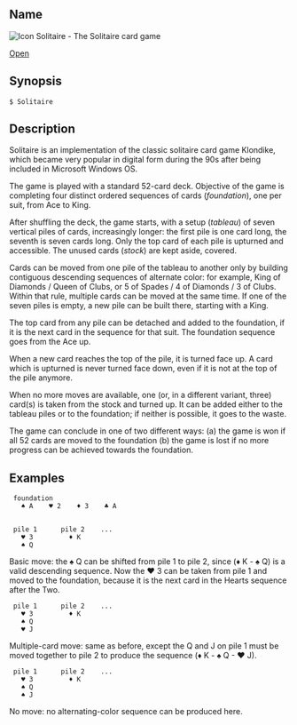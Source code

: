 ## Name

![Icon](/res/icons/16x16/app-solitaire.png) Solitaire - The Solitaire card game

[Open](launch:///bin/Solitaire)

## Synopsis

```**sh
$ Solitaire
```

## Description

Solitaire is an implementation of the classic solitaire card game Klondike, which became very popular in digital form during the 90s after being included in Microsoft Windows OS.

The game is played with a standard 52-card deck. Objective of the game is completing four distinct ordered sequences of cards (_foundation_), one per suit, from Ace to King.

After shuffling the deck, the game starts, with a setup (_tableau_) of seven vertical piles of cards, increasingly longer: the first pile is one card long, the seventh is seven cards long. Only the top card of each pile is upturned and accessible. The unused cards (_stock_) are kept aside, covered.

Cards can be moved from one pile of the tableau to another only by building contiguous descending sequences of alternate color: for example, King of Diamonds / Queen of Clubs, or 5 of Spades / 4 of Diamonds / 3 of Clubs. Within that rule, multiple cards can be moved at the same time. If one of the seven piles is empty, a new pile can be built there, starting with a King.

The top card from any pile can be detached and added to the foundation, if it is the next card in the sequence for that suit. The foundation sequence goes from the Ace up.

When a new card reaches the top of the pile, it is turned face up. A card which is upturned is never turned face down, even if it is not at the top of the pile anymore.

When no more moves are available, one (or, in a different variant, three) card(s) is taken from the stock and turned up. It can be added either to the tableau piles or to the foundation; if neither is possible, it goes to the waste.

The game can conclude in one of two different ways: (a) the game is won if all 52 cards are moved to the foundation (b) the game is lost if no more progress can be achieved towards the foundation.

## Examples

     foundation
       ♠ A    ♥ 2    ♦ 3    ♣ A


     pile 1      pile 2    ...
       ♥ 3         ♦ K
       ♠ Q

Basic move: the ♠ Q can be shifted from pile 1 to pile 2, since (♦ K - ♠ Q) is a valid descending sequence. Now the ♥ 3 can be taken from pile 1 and moved to the foundation, because it is the next card in the Hearts sequence after the Two.

     pile 1      pile 2    ...
       ♥ 3         ♦ K
       ♠ Q
       ♥ J

Multiple-card move: same as before, except the Q and J on pile 1 must be moved together to pile 2 to produce the sequence (♦ K - ♠ Q - ♥ J).

     pile 1      pile 2    ...
       ♥ 3         ♦ K
       ♠ Q
       ♠ J

No move: no alternating-color sequence can be produced here.
